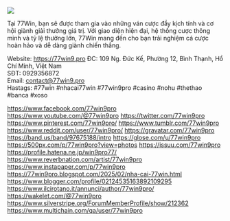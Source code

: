 ![](https://g0v.hackmd.io/_uploads/S1kD4ax9kg.jpg)

Tại 77Win, bạn sẽ được tham gia vào những ván cược đầy kịch tính và cơ hội giành giải thưởng giá trị. Với giao diện hiện đại, hệ thống cược thông minh và tỷ lệ thưởng lớn, 77Win mang đến cho bạn trải nghiệm cá cược hoàn hảo và dễ dàng giành chiến thắng.

Website: <a href="https://77win9.pro">https://77win9.pro</a>
ĐC: 109 Ng. Đức Kế, Phường 12, Bình Thạnh, Hồ Chí Minh, Việt Nam       
SĐT: 0929356872     
Email: contact@77win9.pro   
Hastags: #77win #nhacai77win #77win9pro #casino #nohu #thethao #banca #xoso

<a href="https://www.facebook.com/77win9pro">https://www.facebook.com/77win9pro</a>
<a href="https://www.youtube.com/@77win9pro">https://www.youtube.com/@77win9pro</a>
<a href="https://twitter.com/77win9pro">https://twitter.com/77win9pro</a>
<a href="https://www.pinterest.com/77win9pro/">https://www.pinterest.com/77win9pro/</a>
<a href="https://www.tumblr.com/77win9pro">https://www.tumblr.com/77win9pro</a>
<a href="https://www.reddit.com/user/77win9pro/">https://www.reddit.com/user/77win9pro/</a>
<a href="https://gravatar.com/77win9pro">https://gravatar.com/77win9pro</a>
<a href="https://band.us/band/97675188/intro">https://band.us/band/97675188/intro</a>
<a href="https://glose.com/u/77win9pro">https://glose.com/u/77win9pro</a>
<a href="https://500px.com/p/77win9pro?view=photos">https://500px.com/p/77win9pro?view=photos</a>
<a href="https://issuu.com/77win9pro">https://issuu.com/77win9pro</a>
<a href="https://profile.hatena.ne.jp/win9pro77/">https://profile.hatena.ne.jp/win9pro77/</a>
<a href="https://www.reverbnation.com/artist/77win9pro">https://www.reverbnation.com/artist/77win9pro</a>
<a href="https://www.instapaper.com/p/77win9pro">https://www.instapaper.com/p/77win9pro</a>
<a href="https://77win9pro.blogspot.com/2025/02/nha-cai-77win.html">https://77win9pro.blogspot.com/2025/02/nha-cai-77win.html</a>
<a href="https://www.blogger.com/profile/02124535163892109295">https://www.blogger.com/profile/02124535163892109295</a>
<a href="https://www.ilcirotano.it/annunci/author/77win9pro/">https://www.ilcirotano.it/annunci/author/77win9pro/</a>
<a href="https://wakelet.com/@77win9pro">https://wakelet.com/@77win9pro</a>
<a href="https://www.silverstripe.org/ForumMemberProfile/show/212362">https://www.silverstripe.org/ForumMemberProfile/show/212362</a>
<a href="https://www.multichain.com/qa/user/77win9pro">https://www.multichain.com/qa/user/77win9pro</a>